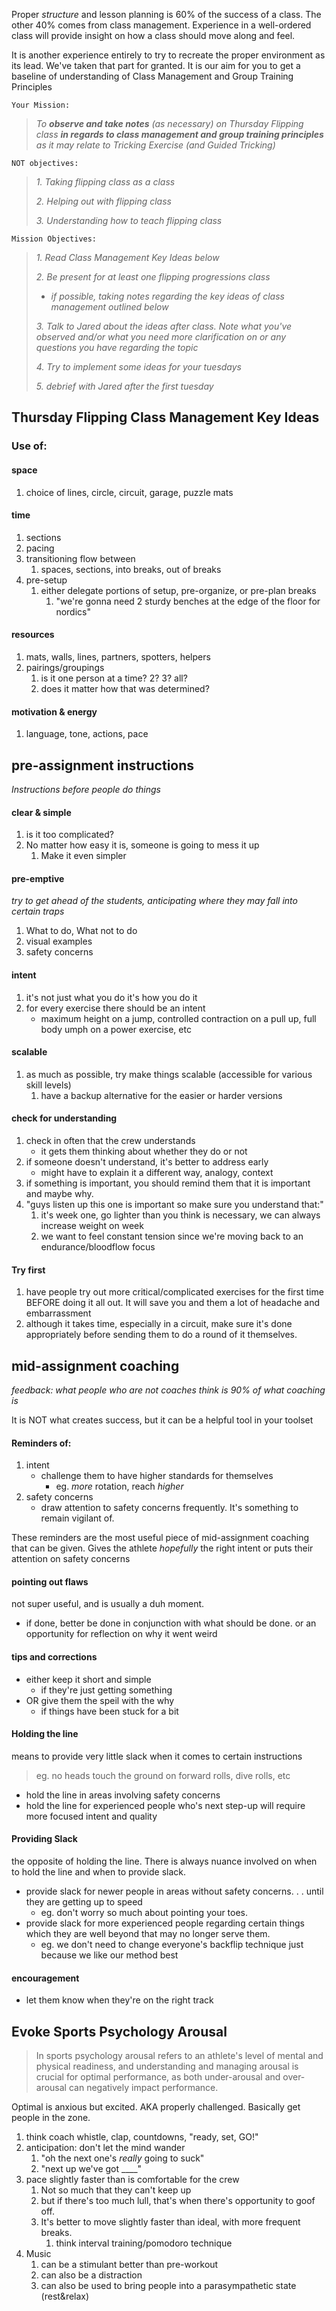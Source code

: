Proper _structure_ and lesson planning is 60% of the success of a class. The other 40% comes from class management. Experience in a well-ordered class will provide insight on how a class should move along and feel.

It is another experience entirely to try to recreate the proper environment as its lead. We've taken that part for granted. It is our aim for you to get a baseline of understanding of Class Management and Group Training Principles

`Your Mission:`

> _To **observe and take notes** (as necessary) on Thursday Flipping class **in regards to class management and group training principles** as it may relate to Tricking Exercise (and Guided Tricking)_

`NOT objectives:`

> _1. Taking flipping class as a class_
>
> _2. Helping out with flipping class_
>
> _3. Understanding how to teach flipping class_

`Mission Objectives:`

> _1. Read Class Management Key Ideas below_
>
> _2. Be present for at least one flipping progressions class_
>
> - _if possible, taking notes regarding the key ideas of class management outlined below_
>
> _3. Talk to Jared about the ideas after class. Note what you've observed and/or what you need more clarification on or any questions you have regarding the topic_
>
> _4. Try to implement some ideas for your tuesdays_
>
> _5. debrief with Jared after the first tuesday_

## Thursday Flipping Class Management Key Ideas

### Use of:

#### space

1. choice of lines, circle, circuit, garage, puzzle mats

#### time

1. sections
1. pacing
1. transitioning flow between
   1. spaces, sections, into breaks, out of breaks
1. pre-setup
   1. either delegate portions of setup, pre-organize, or pre-plan breaks
      1. "we're gonna need 2 sturdy benches at the edge of the floor for nordics"

#### resources

1. mats, walls, lines, partners, spotters, helpers
1. pairings/groupings
   1. is it one person at a time? 2? 3? all?
   1. does it matter how that was determined?

#### motivation & energy

1. language, tone, actions, pace

## pre-assignment instructions

_Instructions before people do things_

#### clear & simple

1. is it too complicated?
1. No matter how easy it is, someone is going to mess it up
   1. Make it even simpler

#### pre-emptive

_try to get ahead of the students, anticipating where they may fall into certain traps_

1. What to do, What not to do
1. visual examples
1. safety concerns

#### intent

1. it's not just what you do it's how you do it
1. for every exercise there should be an intent
   - maximum height on a jump, controlled contraction on a pull up, full body umph on a power exercise, etc

#### scalable

1. as much as possible, try make things scalable (accessible for various skill levels)
   1. have a backup alternative for the easier or harder versions

#### check for understanding

1. check in often that the crew understands
   - it gets them thinking about whether they do or not
1. if someone doesn't understand, it's better to address early
   - might have to explain it a different way, analogy, context
1. if something is important, you should remind them that it is important and maybe why.
1. "guys listen up this one is important so make sure you understand that:"
   1. it's week one, go lighter than you think is necessary, we can always increase weight on week
   2. we want to feel constant tension since we're moving back to an endurance/bloodflow focus

#### Try first

1. have people try out more critical/complicated exercises for the first time BEFORE doing it all out. It will save you and them a lot of headache and embarrassment
1. although it takes time, especially in a circuit, make sure it's done appropriately before sending them to do a round of it themselves.

## mid-assignment coaching

_feedback: what people who are not coaches think is 90% of what coaching is_

It is NOT what creates success, but it can be a helpful tool in your toolset

#### Reminders of:

1. intent
   - challenge them to have higher standards for themselves
     - eg. _more_ rotation, reach _higher_
1. safety concerns
   - draw attention to safety concerns frequently. It's something to remain vigilant of.

These reminders are the most useful piece of mid-assignment coaching that can be given. Gives the athlete _hopefully_ the right intent or puts their attention on safety concerns

#### pointing out flaws

not super useful, and is usually a duh moment.

- if done, better be done in conjunction with what should be done. or an opportunity for reflection on why it went weird

#### tips and corrections

- either keep it short and simple
  - if they're just getting something
- OR give them the speil with the why
  - if things have been stuck for a bit

#### Holding the line

means to provide very little slack when it comes to certain instructions

> eg. no heads touch the ground on forward rolls, dive rolls, etc

- hold the line in areas involving safety concerns
- hold the line for experienced people who's next step-up will require more focused intent and quality

#### Providing Slack

the opposite of holding the line. There is always nuance involved on when to hold the line and when to provide slack.

- provide slack for newer people in areas without safety concerns. . . until they are getting up to speed
  - eg. don't worry so much about pointing your toes.
- provide slack for more experienced people regarding certain things which they are well beyond that may no longer serve them.
  - eg. we don't need to change everyone's backflip technique just because we like our method best

#### encouragement

- let them know when they're on the right track

## Evoke Sports Psychology Arousal

> In sports psychology arousal refers to an athlete's level of mental and physical readiness, and understanding and managing arousal is crucial for optimal performance, as both under-arousal and over-arousal can negatively impact performance.

Optimal is anxious but excited. AKA properly challenged. Basically get people in the zone.

1. think coach whistle, clap, countdowns, "ready, set, GO!"
1. anticipation: don't let the mind wander
   1. "oh the next one's _really_ going to suck"
   1. "next up we've got \_\_\_\_"
1. pace slightly faster than is comfortable for the crew
   1. Not so much that they can't keep up
   2. but if there's too much lull, that's when there's opportunity to goof off.
   3. It's better to move slightly faster than ideal, with more frequent breaks.
      1. think interval training/pomodoro technique
1. Music
   1. can be a stimulant better than pre-workout
   1. can also be a distraction
   1. can also be used to bring people into a parasympathetic state (rest&relax)
